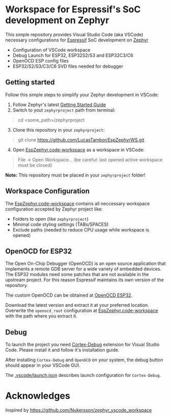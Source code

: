 # Workspace for Espressif's SoC development on Zephyr

This simple repository provides Visual Studio Code (aka VSCode) necessary
configurations for [Espressif](https://www.espressif.com/) SoC development on [Zephyr](https://github.com/zephyrproject-rtos/zephyr)

* Configuration of VSCode workspace
* Debug Launch for ESP32, ESP32S2/S3 and ESP32C3/C6
* OpenOCD ESP config files
* ESP32/S2/S3/C3/C6 SVD files needed for debugger

## Getting started
Follow this simple steps to simplify your Zephyr development in VSCode:

1. Follow Zephyr's latest [Getting Started Guide](https://docs.zephyrproject.org/latest/getting_started/index.html)
2. Switch to yout `zephyrproject` path from terminal:
> cd <some_path>/zephyrproject
3. Clone this repository in your `zephyrproject`:
> git clone https://github.com/LucasTambor/EspZephyrWS.git
4. Open [EspZephyr.code-workspace](https://github.com/LucasTambor/EspZephyrWS/blob/main/Espressif_Zephyr.code-workspace) as a workspace in VSCode:
> File -> Open Workspace...
(be careful: last opened active workspace must be closed)

**Note:** This repository must be placed in your `zephyrproject` folder!

## Workspace Configuration
The [EspZephyr.code-workspace](https://github.com/LucasTambor/EspZephyrWS/blob/main/Espressif_Zephyr.code-workspace)
contains all neccessary workspace configuration accepted by Zephyr project like:
* Folders to open (like `zephyrproject`)
* Minimal code styling settings (TABs/SPACES)
* Exclude paths (needed to reduce CPU usage while workspace is opened)

## OpenOCD for ESP32

The Open On-Chip Debugger (OpenOCD) is an open source application that implements a remote GDB server for a wide variety of embedded devices.
The ESP32 modules need some patches that are not available in the upstream project.
For this reason Espressif maintains its own version of the repository.

The custom OpenOCD can be obtained at [OpenOCD ESP32](https://github.com/espressif/openocd-esp32/releases).

Download the latest version and extract it at your preferred location.
Overwrite the `openocd_root` configuration at [EspZephyr.code-workspace](https://github.com/LucasTambor/EspZephyrWS/blob/main/Espressif_Zephyr.code-workspace) with the path where you extract it.

## Debug

To launch the project you need [Cortex-Debug](https://marketplace.visualstudio.com/items?itemName=marus25.cortex-debug)
extension for Visual Studio Code. Please install it and follow it's installation guide.

After installing `Cortex-Debug` and `OpenOCD` on your system, the debug button
should appear in your VSCode GUI.

The [.vscode/launch.json](https://github.com/Nukersson/zephyr_vscode_workspace/blob/master/.vscode/launch.json)
describes launch configuration for `Cortex-Debug`.

# Acknowledges

Inspired by https://github.com/Nukersson/zephyr_vscode_workspace
